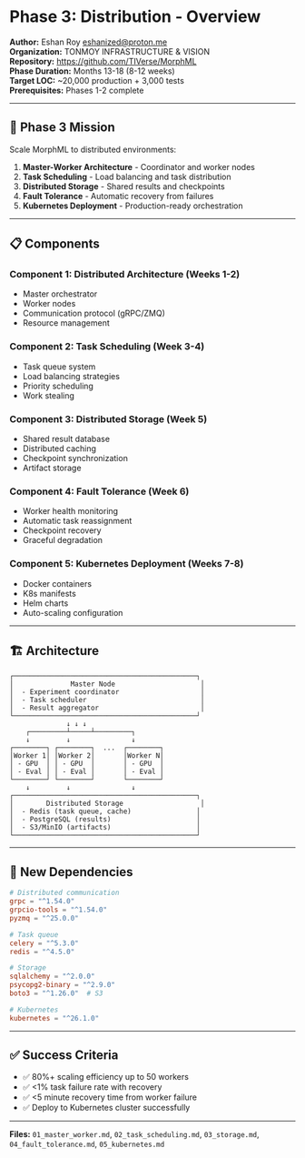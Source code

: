 # Phase 3: Distribution - Overview

**Author:** Eshan Roy <eshanized@proton.me>  
**Organization:** TONMOY INFRASTRUCTURE & VISION  
**Repository:** https://github.com/TIVerse/MorphML  
**Phase Duration:** Months 13-18 (8-12 weeks)  
**Target LOC:** ~20,000 production + 3,000 tests  
**Prerequisites:** Phases 1-2 complete

---

## 🎯 Phase 3 Mission

Scale MorphML to distributed environments:
1. **Master-Worker Architecture** - Coordinator and worker nodes
2. **Task Scheduling** - Load balancing and task distribution
3. **Distributed Storage** - Shared results and checkpoints
4. **Fault Tolerance** - Automatic recovery from failures
5. **Kubernetes Deployment** - Production-ready orchestration

---

## 📋 Components

### Component 1: Distributed Architecture (Weeks 1-2)
- Master orchestrator
- Worker nodes
- Communication protocol (gRPC/ZMQ)
- Resource management

### Component 2: Task Scheduling (Week 3-4)
- Task queue system
- Load balancing strategies
- Priority scheduling
- Work stealing

### Component 3: Distributed Storage (Week 5)
- Shared result database
- Distributed caching
- Checkpoint synchronization
- Artifact storage

### Component 4: Fault Tolerance (Week 6)
- Worker health monitoring
- Automatic task reassignment
- Checkpoint recovery
- Graceful degradation

### Component 5: Kubernetes Deployment (Weeks 7-8)
- Docker containers
- K8s manifests
- Helm charts
- Auto-scaling configuration

---

## 🏗️ Architecture

```
┌─────────────────────────────────────────────┐
│              Master Node                     │
│  - Experiment coordinator                    │
│  - Task scheduler                            │
│  - Result aggregator                         │
└─────────────────────────────────────────────┘
              ↓ ↓ ↓
    ┌─────────┴─────┴─────────┐
    ↓         ↓               ↓
┌────────┐ ┌────────┐  ...  ┌────────┐
│Worker 1│ │Worker 2│       │Worker N│
│ - GPU  │ │ - GPU  │       │ - GPU  │
│ - Eval │ │ - Eval │       │ - Eval │
└────────┘ └────────┘       └────────┘
    ↓         ↓               ↓
┌─────────────────────────────────────────────┐
│        Distributed Storage                   │
│  - Redis (task queue, cache)                │
│  - PostgreSQL (results)                     │
│  - S3/MinIO (artifacts)                     │
└─────────────────────────────────────────────┘
```

---

## 🔧 New Dependencies

```toml
# Distributed communication
grpc = "^1.54.0"
grpcio-tools = "^1.54.0"
pyzmq = "^25.0.0"

# Task queue
celery = "^5.3.0"
redis = "^4.5.0"

# Storage
sqlalchemy = "^2.0.0"
psycopg2-binary = "^2.9.0"
boto3 = "^1.26.0"  # S3

# Kubernetes
kubernetes = "^26.1.0"
```

---

## ✅ Success Criteria

- ✅ 80%+ scaling efficiency up to 50 workers
- ✅ <1% task failure rate with recovery
- ✅ <5 minute recovery time from worker failure
- ✅ Deploy to Kubernetes cluster successfully

---

**Files:** `01_master_worker.md`, `02_task_scheduling.md`, `03_storage.md`, `04_fault_tolerance.md`, `05_kubernetes.md`
